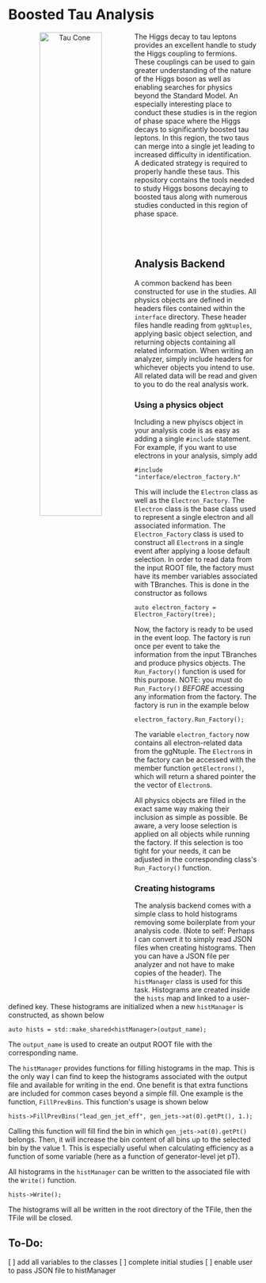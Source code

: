 # Boosted Tau Analysis

<p align="center"><img src="https://amva4newphysics.files.wordpress.com/2017/07/tausignature_trans.png" width="50%" title="Tau Cone" align='left'></p>
The Higgs decay to tau leptons provides an excellent handle to study the Higgs coupling to fermions. These couplings can be used to gain greater understanding of the nature of the Higgs boson as well as enabling searches for physics beyond the Standard Model. An especially interesting place to conduct these studies is in the region of phase space where the Higgs decays to significantly boosted tau leptons. In this region, the two taus can merge into a single jet leading to increased difficulty in identification. A dedicated strategy is required to properly handle these taus. This repository contains the tools needed to study Higgs bosons decaying to boosted taus along with numerous studies conducted in this region of phase space. <br/><br/><br/><br/>

## Analysis Backend
A common backend has been constructed for use in the studies. All physics objects are defined in headers files contained within the `interface` directory. These header files handle reading from `ggNtuples`, applying basic object selection, and returning objects containing all related information. When writing an analyzer, simply include headers for whichever objects you intend to use. All related data will be read and given to you to do the real analysis work.

### Using a physics object
Including a new phyiscs object in your analysis code is as easy as adding a single `#include` statement. For example, if you want to use electrons in your analysis, simply add
```
#include "interface/electron_factory.h"
```
This will include the `Electron` class as well as the `Electron_Factory`. The `Electron` class is the base class used to represent a single electron and all associated information. The `Electron_Factory` class is used to construct all `Electron`s in a single event after applying a loose default selection. In order to read data from the input ROOT file, the factory must have its member variables associated with TBranches. This is done in the constructor as follows
```
auto electron_factory = Electron_Factory(tree);
```
Now, the factory is ready to be used in the event loop. The factory is run once per event to take the information from the input TBranches and produce physics objects. The `Run_Factory()` function is used for this purpose. NOTE: you must do `Run_Factory()` _BEFORE_ accessing any information from the factory. The factory is run in the example below
```
electron_factory.Run_Factory();
```
The variable `electron_factory` now contains all electron-related data from the ggNtuple. The `Electron`s in the factory can be accessed with the member function `getElectrons()`, which will return a shared pointer the the vector of `Electron`s.

All physics objects are filled in the exact same way making their inclusion as simple as possible. Be aware, a very loose selection is applied on all objects while running the factory. If this selection is too tight for your needs, it can be adjusted in the corresponding class's `Run_Factory()` function.

### Creating histograms
The analysis backend comes with a simple class to hold histograms removing some boilerplate from your analysis code. (Note to self: Perhaps I can convert it to simply read JSON files when creating histograms. Then you can have a JSON file per analyzer and not have to make copies of the header). The `histManager` class is used for this task. Histograms are created inside the `hists` map and linked to a user-defined key. These histograms are initialized when a new `histManager` is constructed, as shown below
```
auto hists = std::make_shared<histManager>(output_name);
```
The `output_name` is used to create an output ROOT file with the corresponding name. 

The `histManager` provides functions for filling histograms in the map. This is the only way I can find to keep the histograms associated with the output file and available for writing in the end. One benefit is that extra functions are included for common cases beyond a simple fill. One example is the function, `FillPrevBins`. This function's usage is shown below
```
hists->FillPrevBins("lead_gen_jet_eff", gen_jets->at(0).getPt(), 1.);
```
Calling this function will fill find the bin in which `gen_jets->at(0).getPt()` belongs. Then, it will increase the bin content of all bins up to the selected bin by the value 1. This is especially useful when calculating efficiency as a function of some variable (here as a function of generator-level jet pT).

All histograms in the `histManager` can be written to the associated file with the `Write()` function.
```
hists->Write();
```
The histograms will all be written in the root directory of the TFile, then the TFile will be closed.


## To-Do:
[ ] add all variables to the classes
[ ] complete initial studies
[ ] enable user to pass JSON file to histManager


